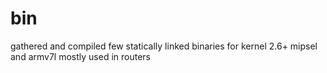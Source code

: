 # bin


gathered and compiled few statically linked binaries for kernel 2.6+ mipsel and armv7l
mostly used in routers
